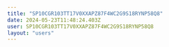 ```yaml
---
title: "SP10CGR103TT17V0XXAPZ87F4WC2G9S18RYNP58Q8"
date: 2024-05-23T11:48:24.403Z
user: SP10CGR103TT17V0XXAPZ87F4WC2G9S18RYNP58Q8
layout: "users"
---
```

    